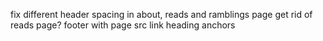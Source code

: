 fix different header spacing in about, reads and ramblings page
get rid of reads page?
footer with page src link
heading anchors
